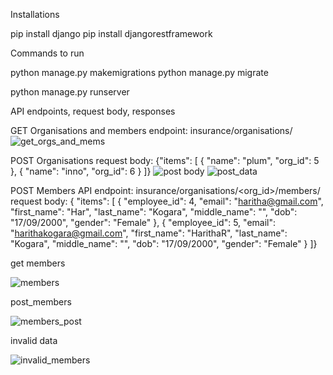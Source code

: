 Installations

pip install django
pip install djangorestframework

Commands to run

python manage.py makemigrations
python manage.py migrate

python manage.py runserver

API endpoints, request body, responses

GET Organisations and members
endpoint: insurance/organisations/
![get_orgs_and_mems](https://user-images.githubusercontent.com/59283795/190856747-a2339cbe-6f8d-4aa3-beed-a665f32f2920.png)

POST Organisations
request body: {"items": [
    {
        "name": "plum",
        "org_id": 5
    },
    {
        "name": "inno",
        "org_id": 6
    }
]}
![post body](https://user-images.githubusercontent.com/59283795/190856858-adae2d62-e525-410e-8d0b-ad5bc6b0f669.png)
![post_data](https://user-images.githubusercontent.com/59283795/190856870-74490959-fec9-48a4-ba50-dbf5ff7701ff.png)


POST Members API
endpoint: insurance/organisations/<org_id>/members/
request body: { "items": [ { "employee_id": 4, "email": "haritha@gmail.com", "first_name": "Har", "last_name": "Kogara", "middle_name": "", "dob": "17/09/2000", "gender": "Female" }, { "employee_id": 5, "email": "harithakogara@gmail.com", "first_name": "HarithaR", "last_name": "Kogara", "middle_name": "", "dob": "17/09/2000", "gender": "Female" } ]}

get members

![members](https://user-images.githubusercontent.com/59283795/190856548-fe083471-fe44-4229-93f9-f6f14091108e.png)

post_members

![members_post](https://user-images.githubusercontent.com/59283795/190856525-d7e79b8c-ab3b-4d0c-ab10-886ab4c9b9b6.png)

invalid data

![invalid_members](https://user-images.githubusercontent.com/59283795/190857401-126297ec-945b-43c2-9173-9104f85d9ce5.png)
